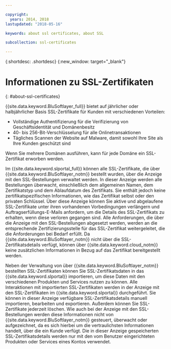 ```yaml
---

copyright:
  years: 2014, 2018
lastupdated: "2018-05-16"

keywords: about ssl certificates, about SSL

subcollection: ssl-certificates

---
```


{:shortdesc: .shortdesc}
{:new_window: target="_blank"}

# Informationen zu SSL-Zertifikaten
{: #about-ssl-certificates}

{{site.data.keyword.BluSoftlayer_full}} bietet auf jährlicher oder halbjährlicher Basis SSL-Zertifikate für Kunden mit verschiedenen Vorteilen:

* Vollständige Authentifizierung für die Verifizierung von Geschäftsidentität und Domänenbesitz
* 40- bis 256-Bit-Verschlüsselung für alle Onlinetransaktionen
* Tägliches Scannen der Website auf Malware, damit sowohl Ihre Site als Ihre Kunden geschützt sind

Wenn Sie mehrere Domänen ausführen, kann für jede Domäne ein SSL-Zertifikat erworben werden.

Im {{site.data.keyword.slportal_full}} können alle SSL-Zertifikate, die über {{site.data.keyword.BluSoftlayer_notm}} bestellt wurden, über die Anzeige mit den SSL-Bestellungen verwaltet werden. In dieser Anzeige werden alle Bestellungen überwacht, einschließlich dem allgemeinen Namen, dem Zertifikatstyp und dem Ablaufdatum des Zertifikats. Sie enthält jedoch keine zertifikatspezifischen Informationen, wie das Zertifikat selbst oder den privaten Schlüssel. Über diese Anzeige können Sie aktive und abgelaufene SSL-Zertifikate unter ihren vorhandenen Vorbedingungen verlängern und Auftragserfüllungs-E-Mails anfordern, um die Details des SSL-Zertifikats zu erhalten, wenn diese verloren gegangen sind. Alle Anforderungen, die über die Anzeige mit den SSL-Bestellungen abgesetzt werden, werden an die entsprechende Zertifizierungsstelle für das SSL-Zertifikat weitergeleitet, die die Anforderungen bei Bedarf erfüllt. Da {{site.data.keyword.BluSoftlayer_notm}} nicht über die SSL-Zertifikatsdetails verfügt, können über {{site.data.keyword.cloud_notm}} keine zusätzlichen Informationen in Bezug auf das Zertifikat bereitgestellt werden.

Neben der Verwaltung von über {{site.data.keyword.BluSoftlayer_notm}} bestellten SSL-Zertifikaten können Sie SSL-Zertifikatsdaten in das {{site.data.keyword.slportal}} importieren, um diese Daten mit den verschiedenen Produkten und Services nutzen zu können. Alle Interaktionen mit importierten SSL-Zertifikaten werden in der Anzeige mit den SSL-Zertifikaten im {{site.data.keyword.slportal}} durchgeführt. Sie können in dieser Anzeige verfügbare SSL-Zertifikatsdetails manuell importieren, bearbeiten und exportieren. Außerdem können Sie SSL-Zertifikate jederzeit löschen. Wie auch bei der Anzeige mit den SSL-Bestellungen werden diese Informationen nicht von {{site.data.keyword.BluSoftlayer_notm}} gesteuert, überwacht oder aufgezeichnet, da es sich hierbei um die vertraulichsten Informationen handelt, über die ein Kunde verfügt. Die in dieser Anzeige gespeicherten SSL-Zertifikatsdetails werden nur mit den vom Benutzer eingerichteten Produkten oder Services eines Kontos verwendet.
